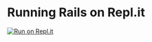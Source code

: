 # Running Rails on Repl.it

[![Run on Repl.it](https://repl.it/badge/github/tinogomes/rails-on-replit)](https://repl.it/github/tinogomes/rails-on-replit)